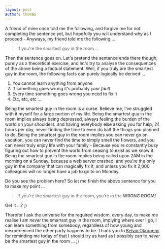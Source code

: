 ```yaml
---
layout: post
author: thomas
---
```


A friend of mine once told me the following, and forgive me for not completing the sentence yet, but hopefully
you will understand why as I proceed - Anyways, my friend told me the following ...

> If you're the smartest guy in the room ...

Then the sentence goes on. Let's pretend the sentence ends there though, purely as a theoretical exercise,
and let's try to analyse the consequences of the above being a factual statement. Well, if you truly are the
smartest guy in the room, the following facts can purely logically be derived ...

1. You cannot learn anything from anyone
2. If something goes wrong it's probably _your fault_
3. Every time something goes wrong you need to fix it
4. Etc, etc, etc ...

Being the smartest guy in the room is a curse. Believe me, I've struggled with it myself for a large portion
of my life. Being the smartest guy in the room implies always being depressed, always feeling the burden
of the world on your shoulders, and having everybody else asking you for help, 24 hours per day, never
finding the time to even do half the things you planned to do. Being the smartest guy in the room implies
you can never go on vacation, you can never find the time to simply smell the flowers, and you can never
truly enjoy life with your family - Because you're constantly busy figuring out how to prevent the world
from ceasing to exist as we know it. Being the smartest guy in the room implies being called upon 2AM in
the morning on a Sunday, because a web server crashed, and you're the only guy in the company that can
magically fix it, and unless you fix it 2,000 colleagues will no longer have a job to go to on Monday.

Do you see the problem here? So let me finish the above sentence for you to make my point ...

> If you're the smartest guy in the room, you're in the **WRONG ROOM!**

Get it ...? ;)

Therefor I ask the universe for the required wisdom, every day, to make me realise I am _never_ the smartest guy
in the room, implying where ever I go, I can learn something from somebody, regardless of how young and
inexperienced the other party happens to be. Thank you to [Kelvin Okuroemi](https://www.linkedin.com/in/kelvinokuroemi/)
for reminding me today of that I should try as hard as I possibly can to _never_ be the smartest guy in the room ... ;)
